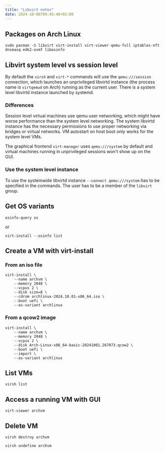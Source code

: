 ```yaml
---
title: "Libvirt notes"
date: 2024-10-06T09:45:46+02:00
---
```


## Packages on Arch Linux

```terminal
sudo pacman -S libvirt virt-install virt-viewer qemu-full iptables-nft dnsmasq edk2-ovmf libosinfo
```

## Libvirt system level vs session level

By default the `virsh` and `virt-*` commands will use the `qemu:///session` connection, which launches an unprivileged libvirtd instance (the process name is `virtqemud` on Arch) running as the current user. There is a system level libvirtd instance launched by systemd.

### Differences

Session level virtual machines use qemu user networking, which might have worse performance than the system level networking.
The system libvirtd instance has the necessary permissions to use proper networking via bridges or virtual networks.
VM autostart on host boot only works for the system level VMs.

The graphical frontend `virt-manager` uses `qemu:///system` by default and virtual machines running in unprivileged sessions won't show up on the GUI.

### Use the system level instance

To use the systemwide libvirtd instance `--connect qemu:///system` has to be specified in the commands.
The user has to be a member of the `libvirt` group.

## Get OS variants

```terminal
osinfo-query os
```

or

```terminal
virt-install --osinfo list
```

## Create a VM with virt-install

### From an iso file

```terminal
virt-install \
    --name archvm \
    --memory 2048 \
    --vcpus 2 \
    --disk size=8 \
    --cdrom archlinux-2024.10.01-x86_64.iso \
    --boot uefi \
    --os-variant archlinux
```

### From a qcow2 image

```terminal
virt-install \
    --name archvm \
    --memory 2048 \
    --vcpus 2 \
    --disk Arch-Linux-x86_64-basic-20241001.267073.qcow2 \
    --boot uefi \
    --import \
    --os-variant archlinux
```

## List VMs

```terminal
virsh list
```

## Access a running VM with GUI

```terminal
virt-viewer archvm
```

## Delete VM

```terminal
virsh destroy archvm
```
```terminal
virsh undefine archvm
```
